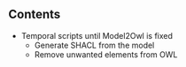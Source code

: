 ## Contents


- Temporal scripts until Model2Owl is fixed
  - Generate SHACL from the model
  - Remove unwanted elements from OWL
